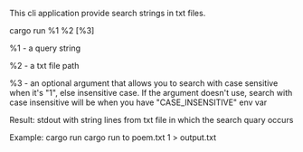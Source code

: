 This cli application provide search strings in txt files.

cargo run %1 %2 [%3]

%1 - a query string

%2 - a txt file path

%3 - an optional argument that allows you to search with case sensitive when it's "1", else insensitive case.
     If the argument doesn't use, search with case insensitive will be when you have "CASE_INSENSITIVE" env var

Result: stdout with string lines from txt file in which the search quary occurs

Example:
cargo run cargo run to poem.txt 1 > output.txt